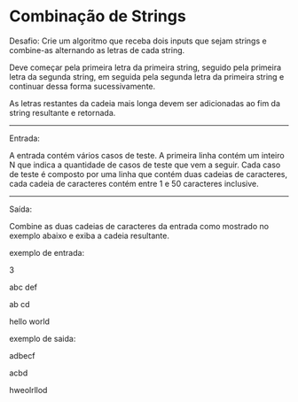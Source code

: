 # Combinação de Strings

Desafio:
Crie um algoritmo que receba dois inputs que sejam strings e combine-as
alternando as letras de cada string.

Deve começar pela primeira letra da primeira string, seguido pela primeira
letra da segunda string, em seguida pela segunda letra da primeira string e
continuar dessa forma sucessivamente.

As letras restantes da cadeia mais longa devem ser adicionadas ao fim da
string resultante e retornada.

---

Entrada:

A entrada contém vários casos de teste. A primeira linha contém um inteiro
N que indica a quantidade de casos de teste que vem a seguir. Cada caso de teste
é composto por uma linha que contém duas cadeias de caracteres, cada cadeia de
caracteres contém entre 1 e 50 caracteres inclusive.

---

Saída:

Combine as duas cadeias de caracteres da entrada como mostrado no exemplo abaixo
e exiba a cadeia resultante.


exemplo de entrada:

3

abc def

ab cd

hello world


exemplo de saida:

adbecf

acbd

hweolrllod